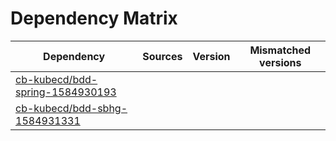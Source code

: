 # Dependency Matrix

Dependency | Sources | Version | Mismatched versions
---------- | ------- | ------- | -------------------
[cb-kubecd/bdd-spring-1584930193](https://github.com/cb-kubecd/bdd-spring-1584930193.git) |  | []() | 
[cb-kubecd/bdd-sbhg-1584931331](https://github.com/cb-kubecd/bdd-sbhg-1584931331.git) |  | []() | 
